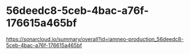 # 56deedc8-5ceb-4bac-a76f-176615a465bf
https://sonarcloud.io/summary/overall?id=iamneo-production_56deedc8-5ceb-4bac-a76f-176615a465bf
